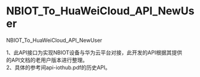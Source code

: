 # NBIOT_To_HuaWeiCloud_API_NewUser   
NBIOT_To_HuaWeiCloud_API_NewUser             
                                
1、此API接口为实现NBIOT设备与华为云平台对接，此开发的API根据其提供            
   的API文档的老用户版本进行整理。                                
2、具体的参考间api-iothub.pdf的历史API。                                                           
                          
                              
    
          
                
           
         
    
      
      
    
    
    
  
      
                                          
                                   
   
